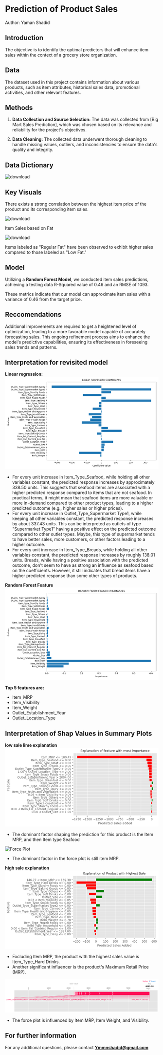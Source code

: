# Prediction of Product Sales

Author:
Yaman Shadid

## Introduction

The objective is to identify the optimal predictors that will enhance item sales within the context of a grocery store organization.

## Data

The dataset used in this project contains information about various products, such as item attributes, historical sales data, promotional activities, and other relevant features.

## Methods

1. **Data Collection and Source Selection:** The data was collected from [Big Mart Sales Prediction], which was chosen based on its relevance and reliability for the project's objectives.

2. **Data Cleaning:** The collected data underwent thorough cleaning to handle missing values, outliers, and inconsistencies to ensure the data's quality and integrity.

## Data Dictionary

![download](https://github.com/Yaman-Shadid/Prediction-of-Product-Sales/assets/116229037/3c0ffbb0-2ab4-41f6-933e-8a3fb3c82e53)


## Key Visuals

There exists a strong correlation between the highest item price of the product and its corresponding item sales.

![download](https://github.com/Yaman-Shadid/Prediction-of-Product-Sales/assets/116229037/a7d524b7-89cf-4d25-817f-98fa0631eba9)

Item Sales based on Fat

![download](https://github.com/Yaman-Shadid/Prediction-of-Product-Sales/assets/116229037/5b1cb354-5886-4ebd-8d9b-b31ebff009b0)

Items labeled as "Regular Fat" have been observed to exhibit higher sales compared to those labeled as "Low Fat."

## Model



Utilizing a **Random Forest Model**, we conducted item sales predictions, achieving a testing data R-Squared value of 0.46 and an RMSE of 1093.

These metrics indicate that our model can approximate item sales with a variance of 0.46 from the target price.

## Reccomendations

Additional improvements are required to get a heightened level of optimization, leading to a more favorable model capable of accurately forecasting sales. This ongoing refinement process aims to enhance the model's predictive capabilities, ensuring its effectiveness in foreseeing sales trends and patterns.

## Interpretation for revisited model

**Linear regression:**
![Linear Regression Coefficients](lr_coefficients.png)
- For every unit increase in Item_Type_Seafood, while holding all other variables constant, the predicted response increases by approximately 338.50 units. This suggests that seafood items are associated with a higher predicted response compared to items that are not seafood. In practical terms, it might mean that seafood items are more valuable or more in-demand compared to other product types, leading to a higher predicted outcome (e.g., higher sales or higher prices).
- For every unit increase in Outlet_Type_Supermarket Type1, while keeping all other variables constant, the predicted response increases by about 337.43 units. This can be interpreted as outlets of type "Supermarket Type1" having a positive effect on the predicted outcome compared to other outlet types. Maybe, this type of supermarket tends to have better sales, more customers, or other factors leading to a higher outcome.
- For every unit increase in Item_Type_Breads, while holding all other variables constant, the predicted response increases by roughly 138.01 units. Breads, while having a positive association with the predicted outcome, don't seem to have as strong an influence as seafood based on the coefficients. However, it still indicates that bread items have a higher predicted response than some other types of products.


**Random Forest Feature**
![Random Forest Feature Importances](rf_importances.png)

**Top 5 features are:**
- Item_MRP
- Item_Visibility
- Item_Weight
- Outlet_Establishment_Year
- Outlet_Location_Type

## Interpretation of Shap Values in Summary Plots

**low sale lime explanation**
![low sale lime explanation](low_sale_lime_explanation.png)

- The dominant factor shaping the prediction for this product is the Item MRP, and then Item type Seafood

![Force Plot](Shap_low)

- The dominant factor in the force plot is still item MRP.

**high sale explanation**
![high sale lime explanation](high_sale_explanation.png)

- Excluding Item MRP, the product with the highest sales value is Item_Type_Hard Drinks.
- Another significant influencer is the product's Maximum Retail Price (MRP).

![Force Plot](Shap_high.png)

- The force plot is influenced by Item MRP, Item Weight, and Visibility.

## For further information
For any additional questions, please contact **Ymmnshadid@gmail.com**

